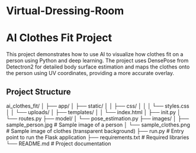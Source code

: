 # Virtual-Dressing-Room

# AI Clothes Fit Project

This project demonstrates how to use AI to visualize how clothes fit on a person using Python and deep learning. The project uses DensePose from Detectron2 for detailed body surface estimation and maps the clothes onto the person using UV coordinates, providing a more accurate overlay.

## Project Structure

ai_clothes_fit/
│
├── app/
│ ├── static/
│ │ ├── css/
│ │ │ └── styles.css
│ │ └── uploads/
│ ├── templates/
│ │ └── index.html
│ ├── init.py
│ └── routes.py
├── model/
│ └── pose_estimation.py
├── images/
│ ├── sample_person.jpg # Sample image of a person
│ └── sample_clothes.png # Sample image of clothes (transparent background)
├── run.py # Entry point to run the Flask application
├── requirements.txt # Required libraries
└── README.md # Project documentation
